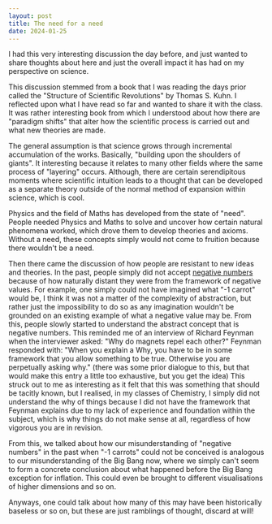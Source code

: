 ```yaml
---
layout: post
title: The need for a need
date: 2024-01-25
---
```

I had this very interesting discussion the day before, and just wanted to share thoughts about here and just the overall impact it has had on my perspective on science.

This discussion stemmed from a book that I was reading the days prior called the "Structure of Scientific Revolutions" by Thomas S. Kuhn. I reflected upon what I have read so far and wanted to share it with the class. It was rather interesting book from which I understood about how there are "paradigm shifts" that alter how the scientific process is carried out and what new theories are made.

The general assumption is that science grows through incremental accumulation of the works. Basically, "building upon the shoulders of giants". It interesting because it relates to many other fields where the same process of "layering" occurs. Although, there are certain serendipitous moments where scientific intuition leads to a thought that can be developed as a separate theory outside of the normal method of expansion within science, which is cool.

Physics and the field of Maths has developed from the state of "need". People needed Physics and Maths to solve and uncover how certain natural phenomena worked, which drove them to develop theories and axioms. Without a need, these concepts simply would not come to fruition because there wouldn't be a need.

Then there came the discussion of how people are resistant to new ideas and theories. In the past, people simply did not accept [negative numbers](https://nrich.maths.org/5747#:~:text=Although%20negative%20numbers%20were%20used,impossible%22%20and%20completely%20ignored%20them.) because of how naturally distant they were from the framework of negative values. For example, one simply could not have imagined what "-1 carrot" would be, I think it was not a matter of the complexity of abstraction, but rather just the impossibility to do so as any imagination wouldn't be grounded on an existing example of what a negative value may be. From this, people slowly started to understand the abstract concept that is negative numbers. This reminded me of an interview of Richard Feynman when the interviewer asked: "Why do magnets repel each other?" Feynman responded with: "When you explain a Why, you have to be in some framework that you allow something to be true. Otherwise you are perpetually asking why." (there was some prior dialogue to this, but that would make this entry a little too exhaustive, but you get the idea) This struck out to me as interesting as it felt that this was something that should be tacitly known, but I realised, in my classes of Chemistry, I simply did not understand the why of things because I did not have the framework that Feynman explains due to my lack of experience and foundation within the subject, which is why things do not make sense at all, regardless of how vigorous you are in revision.

From this, we talked about how our misunderstanding of "negative numbers" in the past when "-1 carrots" could not be conceived is analogous to our misunderstanding of the Big Bang now, where we simply can't seem to form a concrete conclusion about what happened before the Big Bang exception for inflation. This could even be brought to different visualisations of higher dimensions and so on.

Anyways, one could talk about how many of this may have been historically baseless or so on, but these are just ramblings of thought, discard at will!
